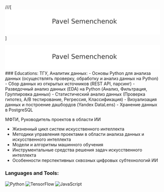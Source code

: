 ///[![Header](https://github.com/PollSm/PollSm/blob/main/header.png)]

<img src="https://github.com/PollSm/PollSm/blob/main/header.png" alt="The Unlimited" heigth="80"/>
### Educations:
ТГУ, Аналитик данных:
- Основы Python для анализа данных (осуществлять проверку, обработку и анализ данных на Python)
- Сбор данных из открытых источников (REST API,  парсинг)
- Разведочный анализ данных (EDA) на Python (Анализ, Фильтрация, Группировка данных)
- Статистический анализ данных (Проверка гипотез, A/B тестирование, Регрессия, Классификация)
- Визуализация данных и построение дашбордов (Yandex DataLens)
 - Хранение данных в PostgreSQL 
 
МФТИ, Руководитель проектов в области ИИ
- Жизненный цикл систем искусственного интеллекта
- Методики управления проектами в области анализа данных и искусственного интеллекта
- Модели и алгоритмы машинного обучения
- Инструментальные средства решения задач искусственного интеллекта
- Особенности перспективных сквозных цифровых субтехнологий ИИ


### Languages and Tools:
![Python](https://img.shields.io/badge/-Python-090909?style=for-the-badge&logo=python&logoColor=F8C52C)
![TensorFlow](https://img.shields.io/badge/-TensorFlow-090909?style=for-the-badge&logo=tensorflow&logoColor=F88C00)
![JavaScript](https://img.shields.io/badge/-JavaScript-090909?style=for-the-badge&logo=JavaScript&logoColor=E9D54D)

